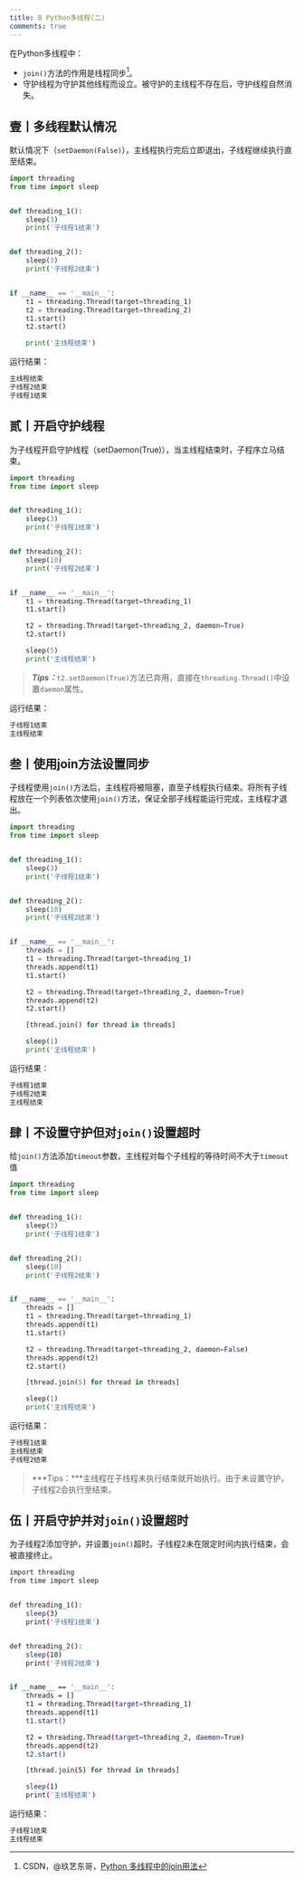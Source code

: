 ```yaml
---
title: B Python多线程(二)
comments: true
---
```

在Python多线程中：

* `join()`方法的作用是线程同步[^1]。
* 守护线程为守护其他线程而设立。被守护的主线程不存在后，守护线程自然消失。

## 壹丨多线程默认情况

默认情况下（`setDaemon(False)`），主线程执行完后立即退出，子线程继续执行直至结束。

```python
import threading
from time import sleep


def threading_1():
    sleep(3)
    print('子线程1结束')


def threading_2():
    sleep(3)
    print('子线程2结束')


if __name__ == '__main__':
    t1 = threading.Thread(target=threading_1)
    t2 = threading.Thread(target=threading_2)
    t1.start()
    t2.start()

    print('主线程结束')
```

运行结果：

```bash
主线程结束
子线程2结束
子线程1结束
```



## 贰丨开启守护线程

为子线程开启守护线程（setDaemon(True)），当主线程结束时，子程序立马结束。

```python
import threading
from time import sleep


def threading_1():
    sleep(3)
    print('子线程1结束')


def threading_2():
    sleep(10)
    print('子线程2结束')


if __name__ == '__main__':
    t1 = threading.Thread(target=threading_1)
    t1.start()

    t2 = threading.Thread(target=threading_2, daemon=True)
    t2.start()

    sleep(5)
    print('主线程结束')
```

> ***Tips：***`t2.setDaemon(True)`方法已弃用，直接在`threading.Thread()`中设置`daemon`属性。

运行结果：

```bash
子线程1结束
主线程结束
```



## 叁丨使用join方法设置同步

子线程使用`join()`方法后，主线程将被阻塞，直至子线程执行结束。将所有子线程放在一个列表依次使用`join()`方法，保证全部子线程能运行完成，主线程才退出。

```python
import threading
from time import sleep


def threading_1():
    sleep(3)
    print('子线程1结束')


def threading_2():
    sleep(10)
    print('子线程2结束')


if __name__ == '__main__':
    threads = []
    t1 = threading.Thread(target=threading_1)
    threads.append(t1)
    t1.start()

    t2 = threading.Thread(target=threading_2, daemon=True)
    threads.append(t2)
    t2.start()

    [thread.join() for thread in threads]

    sleep(1)
    print('主线程结束')
```

运行结果：

```bash
子线程1结束
子线程2结束
主线程结束
```



## 肆丨不设置守护但对`join()`设置超时

给`join()`方法添加`timeout`参数，主线程对每个子线程的等待时间不大于`timeout`值

```python
import threading
from time import sleep


def threading_1():
    sleep(3)
    print('子线程1结束')


def threading_2():
    sleep(10)
    print('子线程2结束')


if __name__ == '__main__':
    threads = []
    t1 = threading.Thread(target=threading_1)
    threads.append(t1)
    t1.start()

    t2 = threading.Thread(target=threading_2, daemon=False)
    threads.append(t2)
    t2.start()

    [thread.join(5) for thread in threads]

    sleep(1)
    print('主线程结束')
```

运行结果：

```bash
子线程1结束
主线程结束
子线程2结束
```

> ***Tips：***主线程在子线程未执行结束就开始执行。由于未设置守护，子线程2会执行至结束。



## 伍丨开启守护并对`join()`设置超时

为子线程2添加守护，并设置`join()`超时。子线程2未在限定时间内执行结束，会被直接终止。

```bash
import threading
from time import sleep


def threading_1():
    sleep(3)
    print('子线程1结束')


def threading_2():
    sleep(10)
    print('子线程2结束')


if __name__ == '__main__':
    threads = []
    t1 = threading.Thread(target=threading_1)
    threads.append(t1)
    t1.start()

    t2 = threading.Thread(target=threading_2, daemon=True)
    threads.append(t2)
    t2.start()

    [thread.join(5) for thread in threads]

    sleep(1)
    print('主线程结束')
```

运行结果：

```bash
子线程1结束
主线程结束
```



[^1]: CSDN，@玖艺东哥，[Python 多线程中的join用法](https://blog.csdn.net/HaidongDU/article/details/112795797)
